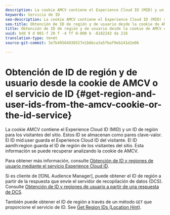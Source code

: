 ```yaml
---
description: La cookie AMCV contiene el Experience Cloud ID (MID) y un ID de región para los visitantes del sitio. Estos ID se almacenan como pares clave-valor. El ID de usuario medio contiene el ID de Experience Cloud del visitante. El ID de región aamlh contiene el ID de región de los visitantes del sitio. Esta información se puede recuperar analizando la cookie de AMCV.
keywords: Servicio de ID
seo-description: La cookie AMCV contiene el Experience Cloud ID (MID) y un ID de región para los visitantes del sitio. Estos ID se almacenan como pares clave-valor. El ID de usuario medio contiene el ID de Experience Cloud del visitante. El ID de región aamlh contiene el ID de región de los visitantes del sitio. Esta información se puede recuperar analizando la cookie de AMCV.
seo-title: Obtención de ID de región y de usuario desde la cookie de AMCV o el servicio de ID
title: Obtención de ID de región y de usuario desde la cookie de AMCV o el servicio de ID
uuid: bdd 9 d 001-f 29 f -4 ff 0-800 b -8182243 da 218
translation-type: tm+mt
source-git-commit: 3e7b49564938527e1b6bca3a5fbaf9eb141d2e06

---
```



# Obtención de ID de región y de usuario desde la cookie de AMCV o el servicio de ID {#get-region-and-user-ids-from-the-amcv-cookie-or-the-id-service}

La cookie AMCV contiene el Experience Cloud ID (MID) y un ID de región para los visitantes del sitio. Estos ID se almacenan como pares clave-valor. El ID mid:user guarda el Experience Cloud ID del visitante. El ID aamlh:region guarda el ID de región de los visitantes del sitio. Esta información se puede recuperar analizando la cookie de AMCV.

Para obtener más información, consulte [Obtención de ID y regiones de usuario mediante el servicio Experience Cloud ID](https://marketing.adobe.com/resources/help/en_US/aam/dcs-mcid-ids.html).

Si es cliente de [!DNL Audience Manager], puede obtener el ID de región a partir de la respuesta que envíe el servidor de recopilación de datos (DCS). Consulte [Obtención de ID y regiones de usuario a partir de una respuesta de DCS](https://marketing.adobe.com/resources/help/en_US/aam/dcs-aam-ids.html).

También puede obtener el ID de región a través de un método `GET` que proporcione el servicio de ID. See [Get Region IDs (Location Hint)](../library/get-set/getlocationhint.md#reference-a761030ff06c4439946bb56febf42d4c).
